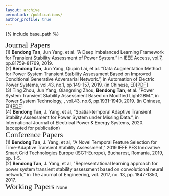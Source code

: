 ```yaml
---
layout: archive
permalink: /publications/
author_profile: true
---
```


{% include base_path %}

<font face="微软雅黑" size="5"> Journal Papers </font>  
(1) **Bendong Tan**, Jun Yang, et al. ”A Deep Imbalanced Learning Framework for Transient Stability Assessment of Power System.” in IEEE Access, vol.7, pp.81759-81769, 2019.  
(2) **Bendong Tan**, Jun Yang, Qiupin Lai, et al. ”Data Augmentation Method for Power System Transient Stability Assessment Based on Improved Conditional Generative Adversarial Network.”, in Automation of Electric Power Systems, vol.43, no.1, pp.149-157, 2019. (in Chinese, EI)[[PDF](http://TBendong.github.io/files/paper2.pdf)]  
(3) Ting Zhou, Jun Yang, Qiangming Zhou, **Bendong Tan**, et al. ”Power System Transient Stability Assessment Based on Modified LightGBM.”, in Power System Technology, , vol.43, no.6, pp.1931-1940, 2019. (in Chinese, EI)[[PDF](http://TBendong.github.io/files/paper1.pdf)]  
(4) **Bendong Tan**, J. Yang, et al, ”Spatial-temporal Adaptive Transient Stability Assessment for Power System under Missing Data.”, in International Journal of Electrical Power & Energy Systems, 2020. (accepted for publication)  
<font face="微软雅黑" size="5"> Conference Papers </font>  
(1) **Bendong Tan**, J. Yang, et al, "A Novel Temporal Feature Selection for Time-Adaptive Transient Stability Assessment," 2019 IEEE PES Innovative Smart Grid Technologies Europe (ISGT-Europe), Bucharest, Romania, 2019, pp. 1-5.  
(2) **Bendong Tan**, J. Yang, et al, "Representational learning approach for power system transient stability assessment based on convolutional neural network," in The Journal of Engineering, vol. 2017, no. 13, pp. 1847-1850, 2017.  
<font face="微软雅黑" size="5"> Working Papers </font>
None



